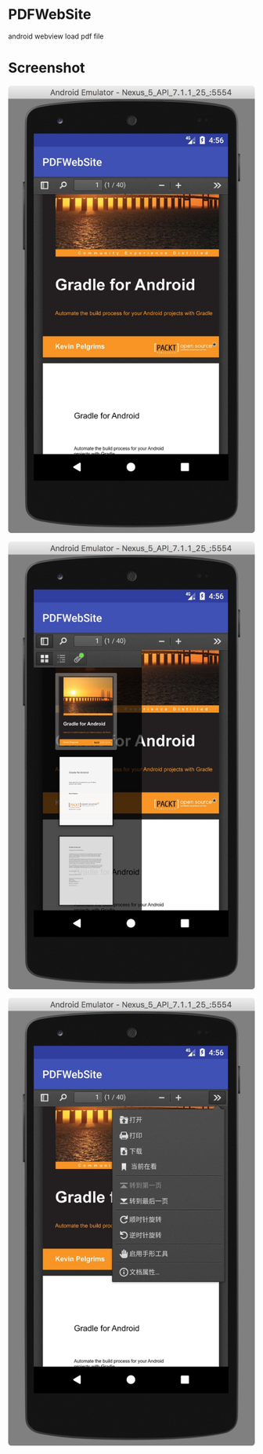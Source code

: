 # PDFWebSite
android webview load pdf file

# Screenshot
![](/screenshot/F990C9F5-A7B0-42E1-9BA6-46BDD47AF51F.png)

![](/screenshot/283E67FE-8E38-4A76-A43B-A76141860C85.png)

![](/screenshot/4490BADC-1ED3-4C90-9F72-C3EF6B6160BC.png)
